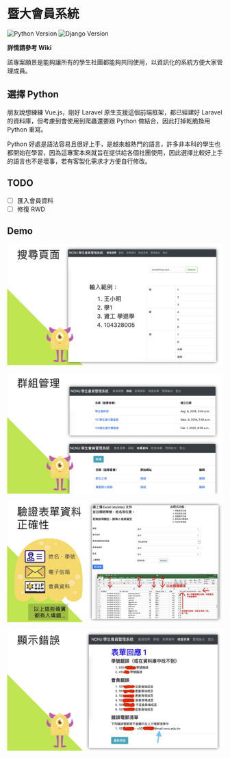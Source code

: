 # 暨大會員系統
![Python Version](https://img.shields.io/badge/Python-3.6-green.svg)
![Django Version](https://img.shields.io/badge/Django-2.1-green.svg)

**詳情請參考 Wiki**

該專案願景是能夠讓所有的學生社團都能夠共同使用，以資訊化的系統方便大家管理成員。

## 選擇 Python

朋友說想練練 Vue.js，剛好 Laravel 原生支援這個前端框架，都已經建好 Laravel 的資料庫，但考慮到會使用到爬蟲還要跟 Python 做結合，因此打掉乾脆換用 Python 重寫。

Python 好處是語法容易且很好上手，是越來越熱門的語言，許多非本科的學生也都開始在學習，因為這專案本來就旨在提供給各個社團使用，因此選擇比較好上手的語言也不是壞事，若有客製化需求才方便自行修改。

## TODO

- [ ] 匯入會員資料
- [ ] 修復 RWD

## Demo

![search_page](README/search_page.jpg)

![group_management](README/group_management.jpg)

![form_verification](README/form_verification.jpg)

![error_display](README/error_display.jpg)

